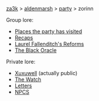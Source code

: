 [za3k](/) > [aldenmarsh](/aldenmarsh/) > [party](players1) > zorinn

Group lore:

- [Places the party has visited](visited)
- [Recaps](recap)
- [Laurel Fallenditch's Reforms](laurel_fallenditch)
- [The Black Oracle](black_oracle)

Private lore:

- [Xuxuwell](../xuxuwell) (actually public)
- [The Watch](watch)
- [Letters](zorinn_letters)
- [NPCS](zorinn_npcs)
